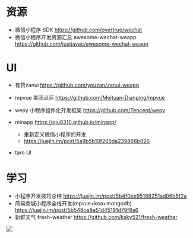 # 资源

- 微信小程序 SDK <https://github.com/overtrue/wechat>
- 微信小程序开发资源汇总 awesome-wechat-weapp https://github.com/justjavac/awesome-wechat-weapp

# UI

- 有赞zanui <https://github.com/youzan/zanui-weapp>
- mpvue 美团点评 <https://github.com/Meituan-Dianping/mpvue>
- wepy 小程序组件化开发框架  https://github.com/Tencent/wepy
- minapp <https://qiu8310.github.io/minapp/>

  - 重新定义微信小程序的开发
  - <https://juejin.im/post/5a9b5b10f265da239866b826>
- taro UI

# 学习

- 小程序开发技巧总结 https://juejin.im/post/5b4f0ee95188251ad06b5f2a
- 简易商城小程序全栈开发(mpvue+koa+mongodb) https://juejin.im/post/5b548ce8e51d45191d79f8a6
- 新鲜天气 fresh-weather https://github.com/ksky521/fresh-weather

![](https://user-gold-cdn.xitu.io/2018/8/13/1653143759c8753f?imageView2/0/w/1280/h/960/format/webp/ignore-error/1)

